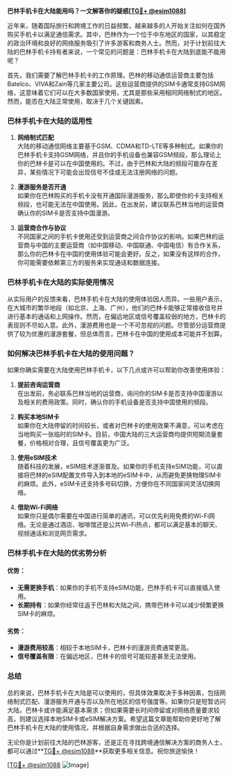 **巴林手机卡在大陆能用吗？一文解答你的疑惑[[TG💪+ @esim1088](https://t.me/s/esim1088)]**

近年来，随着国际旅行和跨境工作的日益频繁，越来越多的人开始关注如何在国外购买手机卡以满足通信需求。其中，巴林作为一个位于中东地区的国家，以其稳定的政治环境和良好的网络服务吸引了许多游客和商务人士。然而，对于计划前往大陆的巴林手机卡持有者来说，一个常见的问题是：巴林手机卡在大陆到底能不能用呢？

首先，我们需要了解巴林手机卡的工作原理。巴林的移动通信运营商主要包括Batelco、VIVA和Zain等几家主要公司。这些运营商提供的SIM卡通常支持GSM网络，这意味着它们可以在大多数国家使用，尤其是那些采用相同网络制式的地区。然而，能否在大陆正常使用，取决于几个关键因素。

### 巴林手机卡在大陆的适用性

1. **网络制式匹配**  
   大陆的移动通信网络主要基于GSM、CDMA和TD-LTE等多种制式。如果你的巴林手机卡支持GSM网络，并且你的手机设备也兼容GSM频段，那么理论上你的巴林卡是可以在中国使用的。不过，由于巴林和大陆的频段可能存在差异，某些情况下可能会出现信号不佳或无法注册网络的问题。

2. **漫游服务是否开通**  
   如果你在巴林购买的手机卡没有开通国际漫游服务，那么即使你的卡支持相关频段，也可能无法在中国使用。因此，在出发前，建议联系巴林当地的运营商确认你的SIM卡是否支持中国漫游。

3. **运营商合作与协议**  
   不同国家之间的手机卡使用还受到运营商之间合作协议的影响。如果巴林的运营商与中国的主要运营商（如中国移动、中国联通、中国电信）有合作关系，那么你的巴林卡在中国的使用体验可能会更好。反之，如果没有这样的合作，你可能需要依赖第三方的服务来实现通话和数据连接。

### 巴林手机卡在大陆的实际使用情况

从实际用户的反馈来看，巴林手机卡在大陆的使用体验因人而异。一些用户表示，在大城市的繁华地段（如北京、上海、广州），他们的巴林卡能够正常接收信号并进行基本的通话和上网操作。然而，在偏远地区或信号覆盖较弱的地方，巴林卡的表现则不尽如人意。此外，漫游费用也是一个不可忽视的问题。尽管部分运营商提供了较为优惠的漫游套餐，但总体而言，巴林卡在中国的使用成本可能并不划算。

### 如何解决巴林手机卡在大陆的使用问题？

如果你确实需要在大陆使用巴林手机卡，以下几点或许可以帮助你改善使用体验：

1. **提前咨询运营商**  
   在出发前，务必联系巴林当地的运营商，询问你的SIM卡是否支持中国漫游以及相关的费用政策。同时，确认你的手机设备是否支持中国使用的频段。

2. **购买本地SIM卡**  
   如果你在大陆停留的时间较长，或者对巴林卡的使用效果不满意，可以考虑在当地购买一张临时的SIM卡。目前，中国大陆的三大运营商均提供短期流量套餐，价格相对合理，且信号覆盖更为广泛。

3. **使用eSIM技术**  
   随着科技的发展，eSIM技术逐渐普及。如果你的手机支持eSIM功能，可以直接将巴林的eSIM配置文件导入到本地的eSIM卡中，从而避免更换物理SIM卡的麻烦。此外，eSIM卡还支持多号码切换，方便你在不同国家间灵活切换网络。

4. **借助Wi-Fi网络**  
   如果你只是偶尔需要在中国进行简单的通讯，可以优先利用免费的Wi-Fi网络。无论是通过酒店、咖啡馆还是公共Wi-Fi热点，都可以满足基本的聊天、视频通话和浏览网页需求。

### 巴林手机卡在大陆的优劣势分析

#### 优势：
- **无需更换手机**：如果你的手机不支持eSIM功能，巴林手机卡可以直接插入使用。
- **长期持有**：如果你经常往返于巴林和大陆之间，携带巴林卡可以减少频繁更换SIM卡的麻烦。

#### 劣势：
- **漫游费用较高**：相较于本地SIM卡，巴林卡的漫游资费通常更高。
- **信号覆盖有限**：在偏远地区，巴林卡的信号可能较差甚至无法使用。

### 总结

总的来说，巴林手机卡在大陆是可以使用的，但具体效果取决于多种因素，包括网络制式匹配、漫游服务开通与否以及所在地区的信号强度等。如果你只是短暂访问大陆，巴林卡或许能满足基本需求；但如果需要长时间停留或对网络质量要求较高，则建议选择本地SIM卡或eSIM解决方案。希望这篇文章能帮助你更好地了解巴林手机卡在大陆的使用情况，并根据自身需求做出合适的选择。

无论你是计划前往大陆的巴林游客，还是正在寻找跨境通信解决方案的商务人士，都可以通过**[TG💪+ @esim1088](https://t.me/s/esim1088)**获取更多相关信息。祝你旅途愉快！

[[TG💪+ @esim1088](https://t.me/s/esim1088) ![Image](https://i.postimg.cc/4NQfJmqS/Snipaste-2025-05-13-00-14-12.png)]